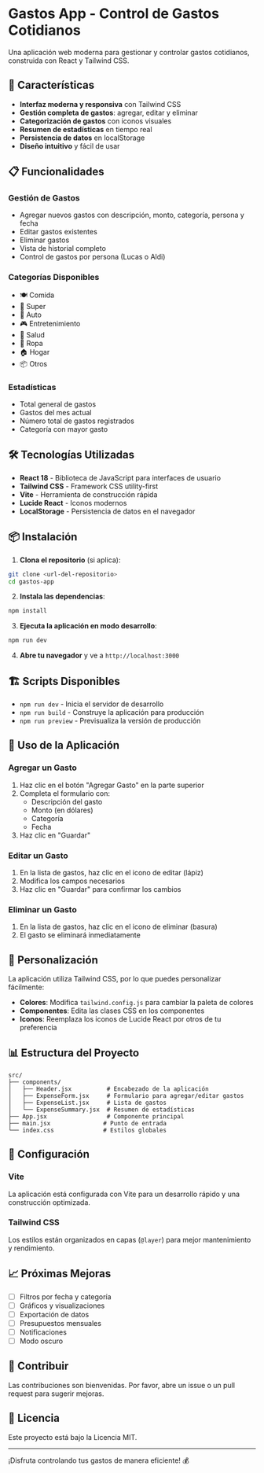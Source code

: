 # Gastos App - Control de Gastos Cotidianos

Una aplicación web moderna para gestionar y controlar gastos cotidianos, construida con React y Tailwind CSS.

## 🚀 Características

- **Interfaz moderna y responsiva** con Tailwind CSS
- **Gestión completa de gastos**: agregar, editar y eliminar
- **Categorización de gastos** con iconos visuales
- **Resumen de estadísticas** en tiempo real
- **Persistencia de datos** en localStorage
- **Diseño intuitivo** y fácil de usar

## 📋 Funcionalidades

### Gestión de Gastos
- Agregar nuevos gastos con descripción, monto, categoría, persona y fecha
- Editar gastos existentes
- Eliminar gastos
- Vista de historial completo
- Control de gastos por persona (Lucas o Aldi)

### Categorías Disponibles
- 🍽️ Comida
- 🛒 Super
- 🚗 Auto
- 🎮 Entretenimiento
- 💊 Salud
- 👕 Ropa
- 🏠 Hogar
- 📦 Otros

### Estadísticas
- Total general de gastos
- Gastos del mes actual
- Número total de gastos registrados
- Categoría con mayor gasto

## 🛠️ Tecnologías Utilizadas

- **React 18** - Biblioteca de JavaScript para interfaces de usuario
- **Tailwind CSS** - Framework CSS utility-first
- **Vite** - Herramienta de construcción rápida
- **Lucide React** - Iconos modernos
- **LocalStorage** - Persistencia de datos en el navegador

## 📦 Instalación

1. **Clona el repositorio** (si aplica):
```bash
git clone <url-del-repositorio>
cd gastos-app
```

2. **Instala las dependencias**:
```bash
npm install
```

3. **Ejecuta la aplicación en modo desarrollo**:
```bash
npm run dev
```

4. **Abre tu navegador** y ve a `http://localhost:3000`

## 🏗️ Scripts Disponibles

- `npm run dev` - Inicia el servidor de desarrollo
- `npm run build` - Construye la aplicación para producción
- `npm run preview` - Previsualiza la versión de producción

## 📱 Uso de la Aplicación

### Agregar un Gasto
1. Haz clic en el botón "Agregar Gasto" en la parte superior
2. Completa el formulario con:
   - Descripción del gasto
   - Monto (en dólares)
   - Categoría
   - Fecha
3. Haz clic en "Guardar"

### Editar un Gasto
1. En la lista de gastos, haz clic en el icono de editar (lápiz)
2. Modifica los campos necesarios
3. Haz clic en "Guardar" para confirmar los cambios

### Eliminar un Gasto
1. En la lista de gastos, haz clic en el icono de eliminar (basura)
2. El gasto se eliminará inmediatamente

## 🎨 Personalización

La aplicación utiliza Tailwind CSS, por lo que puedes personalizar fácilmente:

- **Colores**: Modifica `tailwind.config.js` para cambiar la paleta de colores
- **Componentes**: Edita las clases CSS en los componentes
- **Iconos**: Reemplaza los iconos de Lucide React por otros de tu preferencia

## 📊 Estructura del Proyecto

```
src/
├── components/
│   ├── Header.jsx          # Encabezado de la aplicación
│   ├── ExpenseForm.jsx     # Formulario para agregar/editar gastos
│   ├── ExpenseList.jsx     # Lista de gastos
│   └── ExpenseSummary.jsx  # Resumen de estadísticas
├── App.jsx                 # Componente principal
├── main.jsx               # Punto de entrada
└── index.css              # Estilos globales
```

## 🔧 Configuración

### Vite
La aplicación está configurada con Vite para un desarrollo rápido y una construcción optimizada.

### Tailwind CSS
Los estilos están organizados en capas (`@layer`) para mejor mantenimiento y rendimiento.

## 📈 Próximas Mejoras

- [ ] Filtros por fecha y categoría
- [ ] Gráficos y visualizaciones
- [ ] Exportación de datos
- [ ] Presupuestos mensuales
- [ ] Notificaciones
- [ ] Modo oscuro

## 🤝 Contribuir

Las contribuciones son bienvenidas. Por favor, abre un issue o un pull request para sugerir mejoras.

## 📄 Licencia

Este proyecto está bajo la Licencia MIT.

---

¡Disfruta controlando tus gastos de manera eficiente! 💰 